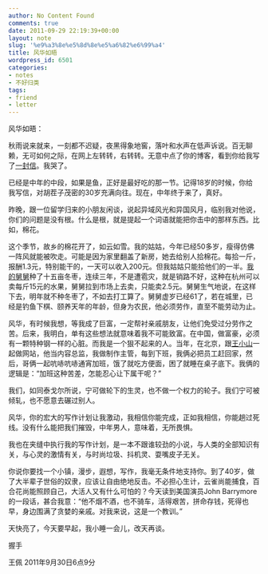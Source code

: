 ```yaml
---
author: No Content Found
comments: true
date: 2011-09-29 22:19:39+00:00
layout: note
slug: '%e9%a3%8e%e5%8d%8e%e5%a6%82%e6%99%a4'
title: 风华如晤
wordpress_id: 6501
categories:
- notes
- 不好归类
tags:
- friend
- letter
---
```


风华如晤：





秋雨说来就来，一刻都不迟疑，夜黑得象地窖，落叶和水声在低声诉说。百无聊赖，无可如何之际，在网上左转转，右转转。无意中点了你的博客，看到你给我写了[一封信](http://fenghua.blog.paowang.net/2011/09/25/%E7%BB%99%E7%8E%8B%E4%BD%A9%E7%9A%84%E4%BF%A1/)。我哭了。





已经是中年的中段，如果是鱼，正好是最好吃的那一节。记得18岁的时候，你给我写信，对胡茬子茂密的30岁充满向往。现在，中年终于来了，真好。





昨晚，跟一位留学归来的小朋友闲谈，说起异域风光和异国风月，临别我对他说，你们的问题是没有根。什么是根，就是提起一个词语就能把你击中的那样东西。比如，棉花。





这个季节，故乡的棉花开了，如云如雪。我的姑姑，今年已经50多岁，瘦得仿佛一阵风就能被吹走。可能是因为家里翻盖了新房，她去给别人拾棉花。每拾一斤，报酬1.3元，特别能干的，一天可以收入200元。但我姑姑只能拾他们的一半。[我的舅舅](http://baibanbao.net/nonfiction/my-ordanary-uncle/)种了十五亩冬枣，连续三年，不是遭雹灾，就是销路不好，这种在杭州可以卖每斤15元的水果，舅舅拉到市场上去卖，只能卖2.5元。舅舅生气地说，在这样下去，明年就不种冬枣了，不如去打工算了。舅舅虚岁已经61了，若在城里，已经是钓鱼下棋、颐养天年的年龄，但身为农民，他必须劳作，直至不能劳动为止。





风华，有时候我想，等我成了巨富，一定帮衬亲戚朋友，让他们免受过分劳作之苦。后来，我明白，单有这些想法就意味着我不可能致富。在中国，做富豪，必须有一颗特种钢一样的心脏。而我是一个狠不起来的人。当年，在北京，跟[王小山](http://weibo.com/wangxiaoshan)一起做网站，他当内容总监，我做制作主管，每到下班，我俩必把员工赶回家，然后，哥俩一起吭哧吭哧通宵加班，饿了就吃方便面，困了就睡在桌子底下。我俩的逻辑是：“加班这种苦差，怎能忍心让下属干呢？”





我们，如同泰戈尔所说，宁可做轮下的生灵，也不做一个权力的轮子。我们宁可被倾轧，也不愿意去碾过别人。





风华，你的宏大的写作计划让我激动，我相信你能完成，正如我相信，你能趟过死线。没有什么能把我们摧毁，中年男人，意味着，无所畏惧。





我也在夹缝中执行我的写作计划，是一本不跟谁较劲的小说，与人类的全部知识有关，与心灵的激情有关，与时尚垃圾、抖机灵、耍嘴皮子无关。





你说你要找一个小镇，漫步，遐想，写作，我毫无条件地支持你。到了40岁，做了大半辈子世俗的奴隶，应该让自由绝地反击。不必担心生计，云雀尚能捕食，百合花尚能照顾自己，大活人又有什么可怕的？今天读到美国演员John Barrymore的一段话，甚合我意：“他不烟不酒，也不骑车，活得艰苦，拼命存钱，死得也早，身边围满了贪婪的亲戚。对我来说，这是一个教训。”





天快亮了，今天要早起，我小睡一会儿，改天再谈。





握手





王佩
2011年9月30日6点9分
